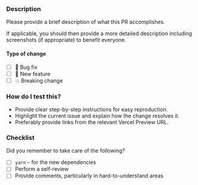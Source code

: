 ### Description

Please provide a brief description of what this PR accomplishes.

If applicable, you should then provide a more detailed description including screenshots (if appropriate) to benefit
everyone.

#### Type of change

- [ ] :bug: Bug fix
- [ ] :rocket: New feature
- [ ] :boom: Breaking change

### How do I test this?

- Provide clear step-by-step instructions for easy reproduction.
- Highlight the current issue and explain how the change resolves it.
- Preferably provide links from the relevant Vercel Preview URL.

### Checklist

Did you remember to take care of the following?

- [ ] `yarn` – for the new dependencies
- [ ] Perform a self-review
- [ ] Provide comments, particularly in hard-to-understand areas
